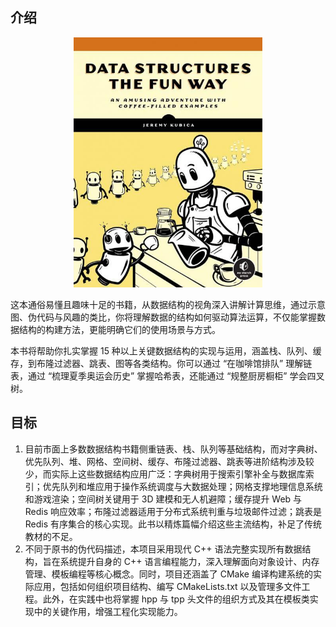 ## 介绍



<div align="center">
  <img src="assets/bookcover.jpeg" height="400">
</div>

这本通俗易懂且趣味十足的书籍，从数据结构的视角深入讲解计算思维，通过示意图、伪代码与风趣的类比，你将理解数据的结构如何驱动算法运算，不仅能掌握数据结构的构建方法，更能明确它们的使用场景与方式。

本书将帮助你扎实掌握 15 种以上关键数据结构的实现与运用，涵盖栈、队列、缓存，到布隆过滤器、跳表、图等各类结构。你可以通过 “在咖啡馆排队” 理解链表，通过 “梳理夏季奥运会历史” 掌握哈希表，还能通过 “规整厨房橱柜” 学会四叉树。



## 目标

1. 目前市面上多数数据结构书籍侧重链表、栈、队列等基础结构，而对字典树、优先队列、堆、网格、空间树、缓存、布隆过滤器、跳表等进阶结构涉及较少，而实际上这些数据结构应用广泛：字典树用于搜索引擎补全与数据库索引；优先队列和堆应用于操作系统调度与大数据处理；网格支撑地理信息系统和游戏渲染；空间树关键用于 3D 建模和无人机避障；缓存提升 Web 与 Redis 响应效率；布隆过滤器适用于分布式系统判重与垃圾邮件过滤；跳表是 Redis 有序集合的核心实现。此书以精炼篇幅介绍这些主流结构，补足了传统教材的不足。
2. 不同于原书的伪代码描述，本项目采用现代 C++ 语法完整实现所有数据结构，旨在系统提升自身的 C++ 语言编程能力，深入理解面向对象设计、内存管理、模板编程等核心概念。同时，项目还涵盖了 CMake 编译构建系统的实际应用，包括如何组织项目结构、编写 CMakeLists.txt 以及管理多文件工程。此外，在实践中也将掌握 hpp 与 tpp 头文件的组织方式及其在模板类实现中的关键作用，增强工程化实现能力。

